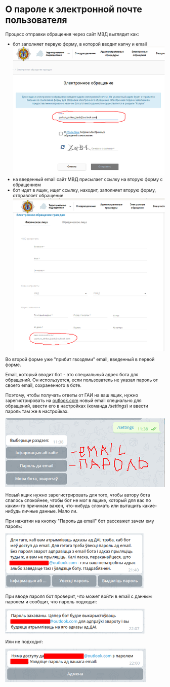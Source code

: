 # О пароле к электронной почте пользователя

Процесс отправки обращения через сайт МВД выглядит как:

- бот заполняет первую форму, в которой вводит капчу и email
  ![first_form](../resources/email_password/first_form.png)
- на введенный email сайт МВД присылает ссылку на вторую форму с обращением
- бот идет в ящик, ищет ссылку, находит, заполняет вторую форму, отправляет обращение
  ![second_form](../resources/email_password/second_form.png)

Во второй форме уже "прибит гвоздями" email, введенный в первой форме.

Email, который вводит бот - это специальный адрес бота для обращений. Он используется, если пользователь не указал пароль от своего email, сохраненного в боте.

Поэтому, чтобы получать ответы от ГАИ на ваш ящик, нужно зарегистрировать на [outlook.com](https://outlook.com) новый email специально для обращений, ввести его в настройках (команда */settings*) и ввести пароль там же в настройках.

![enter_email_password](../resources/email_password/enter_email_password.png)

Новый ящик нужно зарегистрировать для того, чтобы автору бота спалось спокойнее, чтобы бот не мог в ящике, который для вас по каким-то причинам важен, что-нибудь сломать или вытащить какие-нибудь личные данные. Мало ли.

При нажатии на кнопку "Пароль да email" бот расскажет зачем ему пароль:

![email_password_menu](../resources/email_password/email_password_menu.png)

При вводе пароля бот проверит, что может войти в email с данным паролем и сообщит, что пароль подходит:

![password_saved](../resources/email_password/password_saved.png)

Или не подходит:

![wrong_password](../resources/email_password/wrong_password.png)

